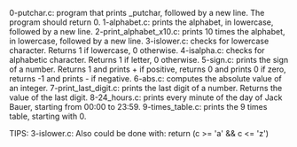 0-putchar.c: program that prints _putchar, followed by a new line. The program should return 0.
1-alphabet.c: prints the alphabet, in lowercase, followed by a new line.
2-print_alphabet_x10.c: prints 10 times the alphabet, in lowercase, followed by a new line.
3-islower.c: checks for lowercase character. Returns 1 if lowercase, 0 otherwise.
4-isalpha.c: checks for alphabetic character. Returns 1 if letter, 0 otherwise.
5-sign.c: prints the sign of a number. Returns 1 and prints + if positive, returns 0 and prints 0 if zero, returns -1 and prints - if negative.
6-abs.c:  computes the absolute value of an integer.
7-print_last_digit.c: prints the last digit of a number. Returns the value of the last digit.
8-24_hours.c: prints every minute of the day of Jack Bauer, starting from 00:00 to 23:59.
9-times_table.c:  prints the 9 times table, starting with 0.



TIPS:
3-islower.c: Also could be done with: return (c >= 'a' && c <= 'z')